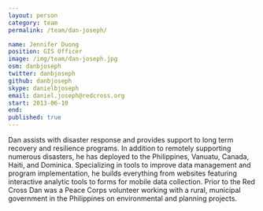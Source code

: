 ```yaml
---
layout: person
category: team
permalink: /team/dan-joseph/

name: Jennifer Duong
position: GIS Officer
image: /img/team/dan-joseph.jpg
osm: danbjoseph
twitter: danbjoseph
github: danbjoseph
skype: danielbjoseph
email: daniel.joseph@redcross.org
start: 2013-06-10
end:
published: true
---
```


Dan assists with disaster response and provides support to long term recovery and resilience programs. In addition to remotely supporting numerous disasters, he has deployed to the Philippines, Vanuatu, Canada, Haiti, and Dominica. Specializing in tools to improve data management and program implementation, he builds everything from websites featuring interactive analytic tools to forms for mobile data collection. Prior to the Red Cross Dan was a Peace Corps volunteer working with a rural, municipal government in the Philippines on environmental and planning projects.
